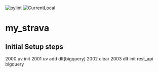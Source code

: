 ![pylint](https://img.shields.io/badge/pylint-0.00-red)
![CurrentLocal](https://img.shields.io/badge/machine-Latitude-brightgreen)

# my_strava



## Initial Setup steps

 2000  uv init
 2001  uv add dlt[bigquery]
 2002  clear
 2003  dlt init rest_api bigquery
